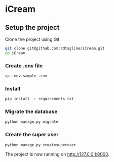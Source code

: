 # iCream

## Setup the project

Clone the project using Git.

```sh
git clone git@github.com:rdtagline/iCream.git
cd iCream
```

### Create .env file

```sh
cp .env.sample .env
```

### Install

```sh
pip install -r requirements.txt
```

### Migrate the database

```sh
python manage.py migrate
```

### Create the super user

```sh
python manage.py createsuperuser
```

The project is now running on http://127.0.0.1:8000.
